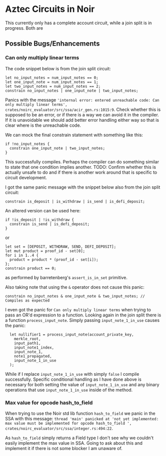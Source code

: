 # Aztec Circuits in Noir

This currently only has a complete account circuit, while a join split is in progress. Both are 

## Possible Bugs/Enhancements

### Can only multiply linear terms

The code snippet below is from the join split circuit:
```
let no_input_notes = num_input_notes == 0;
let one_input_note = num_input_notes == 1;
let two_input_notes = num_input_notes == 2;
constrain no_input_notes | one_input_note | two_input_notes;
```
Panics with the message `'internal error: entered unreachable code: Can only multiply linear terms', crates/noirc_evaluator/src/ssa/acir_gen.rs:1015:9`. Check whether this is supposed to be an error, or if there is a way we can avoid it in the compiler. If it is unavoidable we should add better error handling either way so that is clear where is the unreachable code.

We can mock the final constrain statement with something like this:
```
if !no_input_notes {
  constrain one_input_note | two_input_notes;
}
```
This successfully compiles. Perhaps the compiler can do something similar to state that one condition implies another. TODO: Confirm whether this is actually unsafe to do and if there is another work around that is specific to circuit development.

I got the same panic message with the snippet below also from the join split circuit:
```
constrain is_deposit | is_withdraw | is_send | is_defi_deposit;
```
An altered version can be used here:
```
if !is_deposit | !is_withdraw {
  constrain is_send | is_defi_deposit;
}
```
or
```
let set = [DEPOSIT, WITHDRAW, SEND, DEFI_DEPOSIT];
let mut product = proof_id - set[0];
for i in 1..4 {
  product = product * (proof_id - set[i]);
};
constrain product == 0;
```
as performed by barretenberg's `assert_is_in_set` primitive.

Also taking note that using the `&` operator does not cause this panic:
```
constrain no_input_notes & one_input_note & two_input_notes; // Compiles as expected
```

I even got the panic for `Can only multiply linear terms` when trying to pass an OR'd expression to a function. Looking again in the join split there is a function `process_input_note`. Simply passing `input_note_1_in_use` causes the panic:
```
  let nullifier1 = process_input_note(account_private_key, 
    merkle_root,
    input_path1,
    input_note1_index,
    input_note_1,
    note1_propagated,
    input_note_1_in_use
  );
```
While if I replace `input_note_1_in_use` with simply `false` I compile successfully. Specific conditional handling as I have done above is necessary for both setting the value of `input_note_1_in_use` and any binary operations that use `input_note_1_in_use` inside of the method.

### Max value for opcode hash_to_field

When trying to use the Noir std lib function `hash_to_field` we panic in the SSA with this message: `thread 'main' panicked at 'not yet implemented: max value must be implemented for opcode hash_to_field ', crates/noirc_evaluator/src/ssa/integer.rs:494:22`. 

As `hash_to_field` simply returns a Field type I don't see why we couldn't easily implement the max value in SSA. Going to ask about this and implement it if there is not some blocker I am unaware of. 